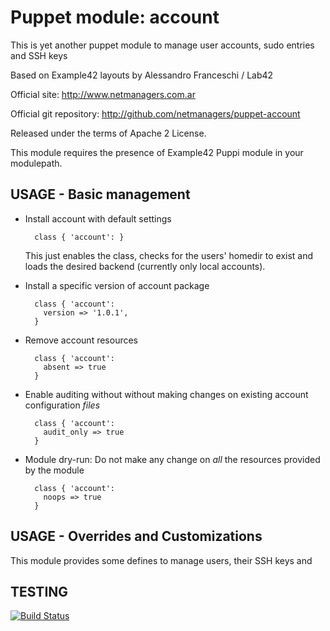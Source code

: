 # Puppet module: account

This is yet another puppet module to manage user accounts, sudo entries and SSH keys

Based on Example42 layouts by Alessandro Franceschi / Lab42

Official site: http://www.netmanagers.com.ar

Official git repository: http://github.com/netmanagers/puppet-account

Released under the terms of Apache 2 License.

This module requires the presence of Example42 Puppi module in your modulepath.


## USAGE - Basic management

* Install account with default settings

        class { 'account': }

  This just enables the class, checks for the users' homedir to exist and loads the 
  desired backend (currently only local accounts).

* Install a specific version of account package

        class { 'account':
          version => '1.0.1',
        }

* Remove account resources

        class { 'account':
          absent => true
        }

* Enable auditing without without making changes on existing account configuration *files*

        class { 'account':
          audit_only => true
        }

* Module dry-run: Do not make any change on *all* the resources provided by the module

        class { 'account':
          noops => true
        }


## USAGE - Overrides and Customizations
This module provides some defines to manage users, their SSH keys and 


## TESTING
[![Build Status](https://travis-ci.org/netmanagers/puppet-account.png?branch=master)](https://travis-ci.org/netmanagers/puppet-account)
